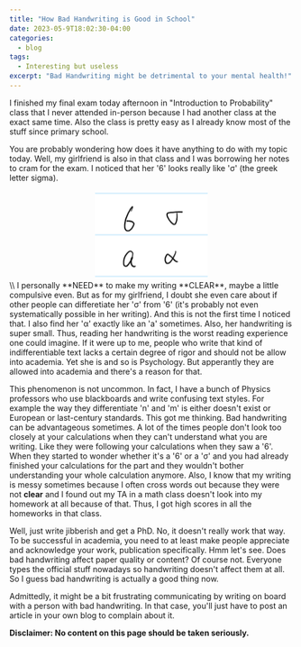 ```yaml
---
title: "How Bad Handwriting is Good in School"
date: 2023-05-9T18:02:30-04:00
categories:
  - blog
tags:
  - Interesting but useless
excerpt: "Bad Handwriting might be detrimental to your mental health!"
---
```


I finished my final exam today afternoon in "Introduction to Probability" class that I never attended in-person because I had another class at the exact same time. Also the class is pretty easy as I already know most of the stuff since primary school. 

You are probably wondering how does it have anything to do with my topic today. Well, my girlfriend is also in that class and I was borrowing her notes to cram for the exam. I noticed that her '6' looks really like '&sigma;' (the greek letter sigma).

<div style="text-align: center;"><img src="/assets/images/2023-5-9-how-bad-handwriting_1.png" alt="handwritten letters" width="200"></div>
\\
I personally **NEED** to make my writing **CLEAR**, maybe a little compulsive even. But as for my girlfriend, I doubt she even care about if other people can differetiate her '&sigma;' from '6' (it's probably not even systematically possible in her writing). And this is not the first time I noticed that. I also find her '&alpha;' exactly like an 'a' sometimes. Also, her handwriting is super small. Thus, reading her handwriting is the worst reading experience one could imagine. If it were up to me, people who write that kind of indifferentiable text lacks a certain degree of rigor and should not be allow into academia. Yet she is and so is Psychology. But apperantly they are allowed into academia and there's a reason for that.

This phenomenon is not uncommon. In fact, I have a bunch of Physics professors who use blackboards and write confusing text styles. For example the way they differentiate 'n' and 'm' is either doesn't exist or European or last-century standards. This got me thinking. Bad handwriting can be advantageous sometimes. A lot of the times people don't look too closely at your calculations when they can't understand what you are writing. Like they were following your calculations when they saw a '6'. When they started to wonder whether it's a '6' or a '&sigma;' and you had already finished your calculations for the part and they wouldn't bother understanding your whole calculation anymore. Also, I know that my writing is messy sometimes because I often cross words out because they were not **clear** and I found out my TA in a math class doesn't look into my homework at all because of that. Thus, I got high scores in all the homeworks in that class.

Well, just write jibberish and get a PhD. No, it doesn't really work that way. To be successful in academia, you need to at least make people appreciate and acknowledge your work, publication specifically. Hmm let's see. Does bad handwriting affect paper quality or content? Of course not. Everyone types the official stuff nowadays so handwriting doesn't affect them at all. So I guess bad handwriting is actually a good thing now.

Admittedly, it might be a bit frustrating communicating by writing on board with a person with bad handwriting. In that case, you'll just have to post an article in your own blog to complain about it.

**Disclaimer: No content on this page should be taken seriously.**